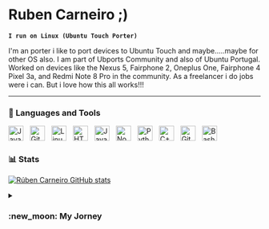 # Ruben Carneiro ;)
**`I run on Linux (Ubuntu Touch Porter)`**

I'm an porter i like to port devices to Ubuntu Touch and maybe.....maybe for other OS also. I am part of Ubports Community and also of Ubuntu Portugal.
Worked on devices like the Nexus 5, Fairphone 2, Oneplus One, Fairphone 4 Pixel 3a, and Redmi Note 8 Pro in the community.
As a freelancer i do jobs were i can. But i love how this all works!!!

---
### 🧰 Languages and Tools

<img align="left" alt="Java" width="30px" style="padding-right:10px;" src="https://cdn.jsdelivr.net/gh/devicons/devicon/icons/java/java-original.svg"/>
<img align="left" alt="Git" width="30px" style="padding-right:10px;" src="https://cdn.jsdelivr.net/gh/devicons/devicon/icons/git/git-original.svg" />
<img align="left" alt="Linux" width="30px" style="padding-right:10px;" src="https://cdn.jsdelivr.net/gh/devicons/devicon/icons/linux/linux-original.svg" />
<img align="left" alt="HTML" width="30px" style="padding-right:10px;" src="https://cdn.jsdelivr.net/gh/devicons/devicon/icons/html5/html5-plain.svg" />
<img align="left" alt="JavaScript" width="30px" style="padding-right:10px;" src="https://cdn.jsdelivr.net/gh/devicons/devicon/icons/javascript/javascript-plain.svg" />
<img align="left" alt="NodeJS" width="30px" style="padding-right:10px;" src="https://cdn.jsdelivr.net/gh/devicons/devicon/icons/nodejs/nodejs-original.svg" />
<img align="left" alt="Python" width="30px" style="padding-right:10px;" src="https://cdn.jsdelivr.net/gh/devicons/devicon/icons/python/python-plain.svg" />
<img align="left" alt="C++" width="30px" style="padding-right:10px;" src="https://cdn.jsdelivr.net/gh/devicons/devicon/icons/cplusplus/cplusplus-line.svg" />
<img align="left" alt="GitHub" width="30px" style="padding-right:10px;" src="https://cdn.jsdelivr.net/gh/devicons/devicon/icons/github/github-original.svg" />
<img align="left" alt="Bash" width="30px" style="padding-right:10px;" src="https://cdn.jsdelivr.net/gh/devicons/devicon/icons/bash/bash-original.svg" />
<br />

#

### 📊 Stats

[![Rúben Carneiro GitHub stats](https://github-readme-stats.vercel.app/api?username=rubencarneiro&theme=gruvbox)](https://github.com/rubencarneiro/github-readme-stats)

<details>
 <summary><h3> :new_moon: My Jorney</h3></summary>
   I started when i change to Suse Linux Desktop, and i fall in love with linux build the packages configure the hardware, then after keep changing distros i fall on Ubuntu, then i started build lCyanogenMod roms, after that moved to Lineage and AOSP, and also Ubuntu Touch, that is now Mainteined by The UBports Foundation.
   Then contributing to UBports Foundation i Also created WebApsp for Ubuntu Touch and maintaining some outdated Apps.

#

[![Rúben Carneiro OpenStore](https://open-store.io/?sort=relevance&search=R%C3%BAben%20Carneiro)

[website]: https://rubencarneiro.com